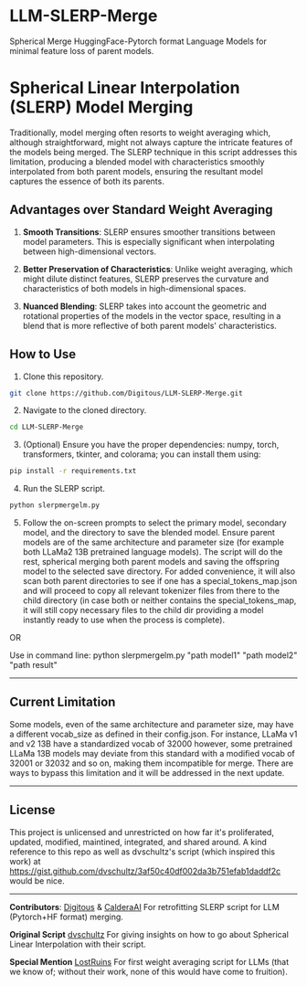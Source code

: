 # LLM-SLERP-Merge
Spherical Merge HuggingFace-Pytorch format Language Models for minimal feature loss of parent models.

# Spherical Linear Interpolation (SLERP) Model Merging

Traditionally, model merging often resorts to weight averaging which, although straightforward, might not always capture the intricate features of the models being merged. The SLERP technique in this script addresses this limitation, producing a blended model with characteristics smoothly interpolated from both parent models, ensuring the resultant model captures the essence of both its parents.

## Advantages over Standard Weight Averaging

1. **Smooth Transitions**: SLERP ensures smoother transitions between model parameters. This is especially significant when interpolating between high-dimensional vectors.
  
2. **Better Preservation of Characteristics**: Unlike weight averaging, which might dilute distinct features, SLERP preserves the curvature and characteristics of both models in high-dimensional spaces.

3. **Nuanced Blending**: SLERP takes into account the geometric and rotational properties of the models in the vector space, resulting in a blend that is more reflective of both parent models' characteristics.

## How to Use

1. Clone this repository.
```bash
git clone https://github.com/Digitous/LLM-SLERP-Merge.git
```
2. Navigate to the cloned directory.
```bash
cd LLM-SLERP-Merge
```
3. (Optional) Ensure you have the proper dependencies: numpy, torch, transformers, tkinter, and colorama; you can install them using:
```bash
pip install -r requirements.txt
```
4. Run the SLERP script.
```bash
python slerpmergelm.py
```
5. Follow the on-screen prompts to select the primary model, secondary model, and the directory to save the blended model. Ensure parent models are of the same architecture and parameter size (for example both LLaMa2 13B pretrained language models). The script will do the rest, spherical merging both parent models and saving the offspring model to the selected save directory. For added convenience, it will also scan both parent directories to see if one has a special_tokens_map.json and will proceed to copy all relevant tokenizer files from there to the child directory (in case both or neither contains the special_tokens_map, it will still copy necessary files to the child dir providing a model instantly ready to use when the process is complete).

OR

Use in command line: python slerpmergelm.py "path model1" "path model2" "path result"

---

## Current Limitation

Some models, even of the same architecture and parameter size, may have a different vocab_size as defined in their config.json. For instance, LLaMa v1 and v2 13B have a standardized vocab of 32000 however, some pretrained LLaMa 13B models may deviate from this standard with a modified vocab of 32001 or 32032 and so on, making them incompatible for merge. There are ways to bypass this limitation and it will be addressed in the next update.

---

## License

This project is unlicensed and unrestricted on how far it's proliferated, updated, modified, maintined, integrated, and shared around. A kind reference to this repo as well as dvschultz's script (which inspired this work) at https://gist.github.com/dvschultz/3af50c40df002da3b751efab1daddf2c would be nice.

---

**Contributors**: [Digitous](https://github.com/Digitous) & [CalderaAI](https://huggingface.co/CalderaAI) For retrofitting SLERP script for LLM (Pytorch+HF format) merging.

**Original Script** [dvschultz](https://gist.github.com/dvschultz/3af50c40df002da3b751efab1daddf2c) For giving insights on how to go about Spherical Linear Interpolation with their script.

**Special Mention** [LostRuins](https://github.com/LostRuins) For first weight averaging script for LLMs (that we know of; without their work, none of this would have come to fruition).
